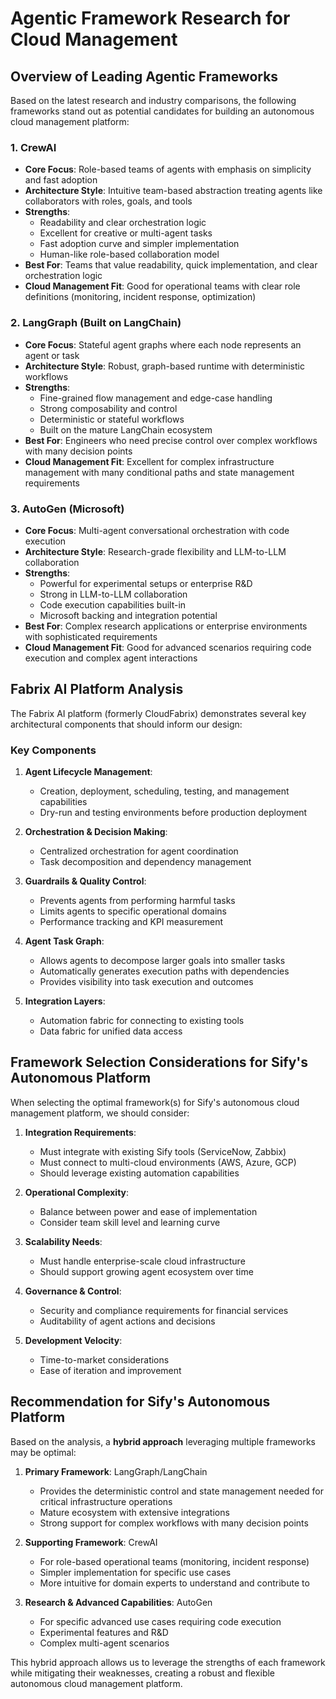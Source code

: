 # Agentic Framework Research for Cloud Management

## Overview of Leading Agentic Frameworks

Based on the latest research and industry comparisons, the following frameworks stand out as potential candidates for building an autonomous cloud management platform:

### 1. CrewAI
- **Core Focus**: Role-based teams of agents with emphasis on simplicity and fast adoption
- **Architecture Style**: Intuitive team-based abstraction treating agents like collaborators with roles, goals, and tools
- **Strengths**: 
  - Readability and clear orchestration logic
  - Excellent for creative or multi-agent tasks
  - Fast adoption curve and simpler implementation
  - Human-like role-based collaboration model
- **Best For**: Teams that value readability, quick implementation, and clear orchestration logic
- **Cloud Management Fit**: Good for operational teams with clear role definitions (monitoring, incident response, optimization)

### 2. LangGraph (Built on LangChain)
- **Core Focus**: Stateful agent graphs where each node represents an agent or task
- **Architecture Style**: Robust, graph-based runtime with deterministic workflows
- **Strengths**:
  - Fine-grained flow management and edge-case handling
  - Strong composability and control
  - Deterministic or stateful workflows
  - Built on the mature LangChain ecosystem
- **Best For**: Engineers who need precise control over complex workflows with many decision points
- **Cloud Management Fit**: Excellent for complex infrastructure management with many conditional paths and state management requirements

### 3. AutoGen (Microsoft)
- **Core Focus**: Multi-agent conversational orchestration with code execution
- **Architecture Style**: Research-grade flexibility and LLM-to-LLM collaboration
- **Strengths**:
  - Powerful for experimental setups or enterprise R&D
  - Strong in LLM-to-LLM collaboration
  - Code execution capabilities built-in
  - Microsoft backing and integration potential
- **Best For**: Complex research applications or enterprise environments with sophisticated requirements
- **Cloud Management Fit**: Good for advanced scenarios requiring code execution and complex agent interactions

## Fabrix AI Platform Analysis

The Fabrix AI platform (formerly CloudFabrix) demonstrates several key architectural components that should inform our design:

### Key Components
1. **Agent Lifecycle Management**:
   - Creation, deployment, scheduling, testing, and management capabilities
   - Dry-run and testing environments before production deployment

2. **Orchestration & Decision Making**:
   - Centralized orchestration for agent coordination
   - Task decomposition and dependency management

3. **Guardrails & Quality Control**:
   - Prevents agents from performing harmful tasks
   - Limits agents to specific operational domains
   - Performance tracking and KPI measurement

4. **Agent Task Graph**:
   - Allows agents to decompose larger goals into smaller tasks
   - Automatically generates execution paths with dependencies
   - Provides visibility into task execution and outcomes

5. **Integration Layers**:
   - Automation fabric for connecting to existing tools
   - Data fabric for unified data access

## Framework Selection Considerations for Sify's Autonomous Platform

When selecting the optimal framework(s) for Sify's autonomous cloud management platform, we should consider:

1. **Integration Requirements**:
   - Must integrate with existing Sify tools (ServiceNow, Zabbix)
   - Must connect to multi-cloud environments (AWS, Azure, GCP)
   - Should leverage existing automation capabilities

2. **Operational Complexity**:
   - Balance between power and ease of implementation
   - Consider team skill level and learning curve

3. **Scalability Needs**:
   - Must handle enterprise-scale cloud infrastructure
   - Should support growing agent ecosystem over time

4. **Governance & Control**:
   - Security and compliance requirements for financial services
   - Auditability of agent actions and decisions

5. **Development Velocity**:
   - Time-to-market considerations
   - Ease of iteration and improvement

## Recommendation for Sify's Autonomous Platform

Based on the analysis, a **hybrid approach** leveraging multiple frameworks may be optimal:

1. **Primary Framework**: LangGraph/LangChain
   - Provides the deterministic control and state management needed for critical infrastructure operations
   - Mature ecosystem with extensive integrations
   - Strong support for complex workflows with many decision points

2. **Supporting Framework**: CrewAI
   - For role-based operational teams (monitoring, incident response)
   - Simpler implementation for specific use cases
   - More intuitive for domain experts to understand and contribute to

3. **Research & Advanced Capabilities**: AutoGen
   - For specific advanced use cases requiring code execution
   - Experimental features and R&D
   - Complex multi-agent scenarios

This hybrid approach allows us to leverage the strengths of each framework while mitigating their weaknesses, creating a robust and flexible autonomous cloud management platform.
